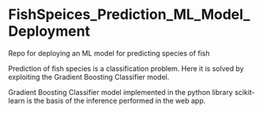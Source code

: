 # FishSpeices_Prediction_ML_Model_Deployment
Repo for deploying an ML model for predicting species of fish

Prediction of fish species is a classification problem. Here it is solved by exploiting the Gradient Boosting Classifier model.

Gradient Boosting Classifier model implemented in the python library scikit-learn is the basis of the inference performed in the web app.
